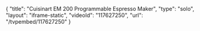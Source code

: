 {
    "title": "Cuisinart EM 200 Programmable Espresso Maker",
    "type": "solo",
    "layout": "iframe-static",
    "videoId": "117627250",
    "url": "\/tvpembed\/117627250"
}